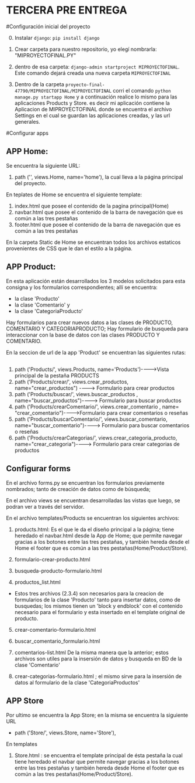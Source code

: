 # TERCERA PRE ENTREGA

#Configuración inicial del proyecto

0. Instalar `django`:  `pip install django`
1. Crear carpeta para nuestro repositorio, yo elegí nombrarla: "MIPROYECTOFINAL.PY"
2. dentro de esa carpeta: `django-admin startproject MIPROYECTOFINAL`. Este comando dejará creada una nueva carpeta `MIPROYECTOFINAL`

3. Dentro de la carpeta `proyecto-final-47790/MIPROYECTOFINAL/MIPROYECTOFINAL` corri el comando `python manage.py startapp Home` y a continuación realice lo mismo para las aplicaciones Products y Store.
es decir mi aplicación contiene la Aplicacion de MIPROYECTOFINAL donde se encuentra el archivo Settings en el cual se guardan las aplicaciones creadas, y las url generales.

#Configurar apps

## APP Home:
Se encuentra la siguiente URL:
1. path ('', views.Home, name='home'), la cual lleva a la página principal del proyecto.

En teplates de Home se encuentra el siguiente template:
1. index.html que posee el contenido de la pagina principal(Home)
2. navbar.html que posee el contenido de la barra de navegación que es común a las tres pestañas
3. footer.html que posee el contenido de la barra de navegación que es común a las tres pestañas

En la carpeta Static de Home se encuentran todos los archivos estaticos provenientes de CSS que le dan el estilo a la página.

## APP Product:
En esta aplicación están desarrollados los 3 modelos solicitados para esta consigna y los formularios correspondientes; allí se encuentra: 
- la clase 'Producto'
- la clase 'Comentario' y
- la clase 'CategoriaProducto'

Hay formularios para crear nuevos datos a las clases de PRODUCTO, COMENTARIO Y CATEGORIAPRODUCTO; 
Hay formulario de busqueda para interaccionar con la base de datos con las clases PRODUCTO Y COMENTARIO. 

En la seccion de url de la app 'Product' se encuentran las siguientes rutas:
 
##
1. path ('Products/', views.Products, name='Products')---->Vista principal de la pestaña PRODUCTS
2. path ('Products/crear/', views.crear_productos, name="crear_productos") ----> Formulario para crear productos
3. path ('Products/buscar/', views.buscar_productos , name="buscar_productos")----> Formulario para buscar productos
4. path ('Products/crearComentario/', views.crear_comentario , name= "crear_comentario")---->Formulario para crear comentarios o reseñas
5. path ('Products/buscarComentario/', views.buscar_comentario, name="buscar_comentario")----> Formulario para buscar comentarios o reseñas
6. path ('Products/crearCategorias/', views.crear_categoria_producto, name="crear_categoria")----> Formulario para crear categorias de productos

## Configurar forms
En el archivo forms.py se encuentran los formularios previamente nombrados; tanto de creación de datos como de búsqueda;

En el archivo views se encuentran desarrolladas las vistas que luego, se podran ver a través del servidor.

En el archivo templates/Products se encuentran los siguientes archivos:
1. products.html: Es el que le da el diseño principal a la página; tiene heredado el navbar.html desde la App de Home; que permite navegar gracias a los botones entre las tres pestañas, y también hereda desde el Home el footer que es común a las tres pestañas(Home/Product/Store).

2. formulario-crear-producto.html
3. busqueda-producto-formulario.html
4. productos_list.html 
- Estos tres archivos (2.3.4) son necesarios para la creacion de formularios de la clase 'Producto' tanto para insertar datos, como de busquedas; los mismos tienen un 'block y endblock' con el contenido necesario para el formulario y esta insertado en el template original de producto.

5. crear-comentario-formulario.html
6. buscar_comentario_formulario.html
7. comentarios-list.html
De la misma manera que la anterior; estos archivos son utiles para la insersión de datos y busqueda en BD de la clase 'Comentario'

8. crear-categorias-formulario.html ; el mismo sirve para la insersión de datos al formulario de la clase 'CategoriaProductos'

## APP Store
Por ultimo se encuentra la App Store; en la misma se encuentra la siguiente URL
- path ('Store/', views.Store, name='Store'),

En templates
1. Store.html : se encuentra el template principal de ésta pestaña la cual tiene heredado el navbar que permite navegar gracias a los botones entre las tres pestañas y también hereda desde Home el footer que es común a las tres pestañas(Home/Product/Store).
